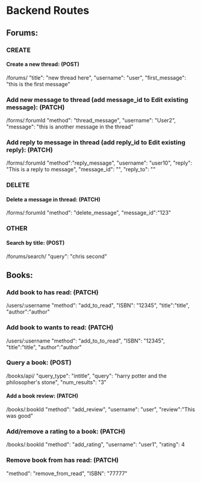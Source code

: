# Backend Routes
## Forums:
### CREATE
#### Create a new thread: (POST)
/forums/
"title": "new thread here",
 	"username": "user",
 	"first_message": "this is the first message"
	
### Add new message to thread (add message_id to Edit existing message): (PATCH)
/forms/:forumId
"method": "thread_message",
"username": "User2",
"message": "this is another message in the thread"

### Add reply to message in thread (add reply_id to Edit existing reply): (PATCH)
/forms/:forumId
"method":"reply_message",
"username": "user10",
"reply": "This is a reply to message",
"message_id": "",
"reply_to": ""

### DELETE
#### Delete a message in thread: (PATCH)
/forms/:forumId
"method": "delete_message",
"message_id":"123"

### OTHER
#### Search by title: (POST)
/forums/search/
"query": "chris second"

## Books:
### Add book to has read: (PATCH)
/users/:username
"method": "add_to_read",
 	"ISBN": "12345",
 	"title":"title",
 	"author":"author"

### Add book to wants to read: (PATCH)
/users/:username
"method": "add_to_to_read",
 	"ISBN": "12345",
 	"title":"title",
 	"author":"author"

### Query a book: (POST)
/books/api/
"query_type": "intitle",
 	"query": "harry potter and the philosopher's stone",
 	"num_results": "3"
	
#### Add a book review: (PATCH)
/books/:bookId
"method": "add_review",
"username": "user",
"review":"This was good"

### Add/remove a rating to a book: (PATCH)
/books/:bookId
"method": "add_rating",
 	"username": "user1",
 	"rating": 4

### Remove book from has read: (PATCH)
"method": "remove_from_read",
 "ISBN": "77777"
